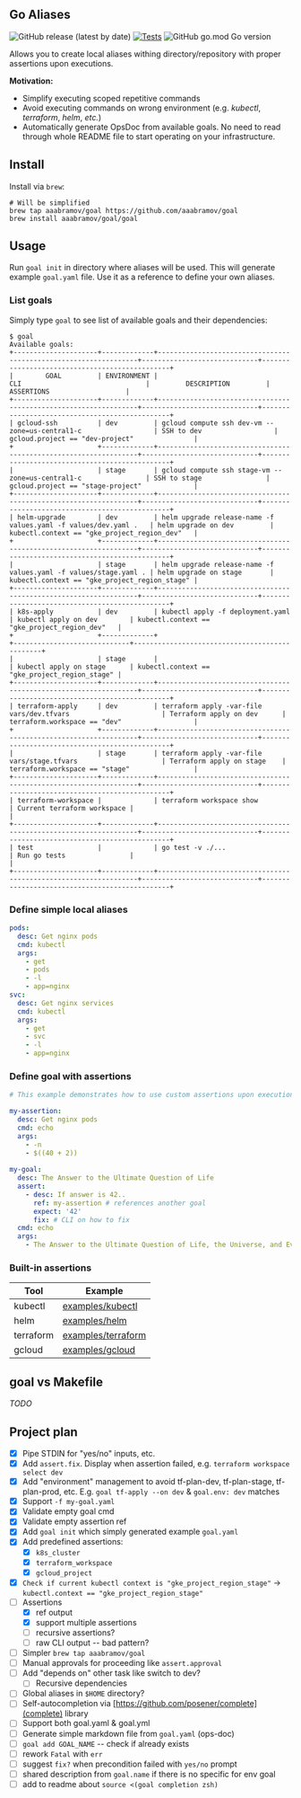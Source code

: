 ## Go Aliases

![GitHub release (latest by date)](https://img.shields.io/github/v/release/aaabramov/goal) [![Tests](https://github.com/aaabramov/goal/actions/workflows/test.yml/badge.svg?branch=master)](https://github.com/aaabramov/goal/actions/workflows/test.yml) ![GitHub go.mod Go version](https://img.shields.io/github/go-mod/go-version/aaabramov/goal)

Allows you to create local aliases withing directory/repository with proper assertions upon executions.

**Motivation:**

- Simplify executing scoped repetitive commands
- Avoid executing commands on wrong environment (e.g. _kubectl_, _terraform_, _helm_, _etc._)
- Automatically generate OpsDoc from available goals. No need to read through whole README file to start operating on your infrastructure.

## Install

Install via `brew`:

```shell
# Will be simplified
brew tap aaabramov/goal https://github.com/aaabramov/goal
brew install aaabramov/goal/goal
```

## Usage

Run `goal init` in directory where aliases will be used. This will generate example `goal.yaml` file. Use it as a reference to define your own aliases. 

### List goals

Simply type `goal` to see list of available goals and their dependencies:

```shell
$ goal
Available goals:
+---------------------+-------------+-----------------------------------------------------------------+-----------------------------+-----------------------------------------------+
|        GOAL         | ENVIRONMENT |                               CLI                               |         DESCRIPTION         |                  ASSERTIONS                   |
+---------------------+-------------+-----------------------------------------------------------------+-----------------------------+-----------------------------------------------+
| gcloud-ssh          | dev         | gcloud compute ssh dev-vm --zone=us-central1-c                  | SSH to dev                  | gcloud.project == "dev-project"               |
+                     +-------------+-----------------------------------------------------------------+-----------------------------+-----------------------------------------------+
|                     | stage       | gcloud compute ssh stage-vm --zone=us-central1-c                | SSH to stage                | gcloud.project == "stage-project"             |
+---------------------+-------------+-----------------------------------------------------------------+-----------------------------+-----------------------------------------------+
| helm-upgrade        | dev         | helm upgrade release-name -f values.yaml -f values/dev.yaml .   | helm upgrade on dev         | kubectl.context == "gke_project_region_dev"   |
+                     +-------------+-----------------------------------------------------------------+-----------------------------+-----------------------------------------------+
|                     | stage       | helm upgrade release-name -f values.yaml -f values/stage.yaml . | helm upgrade on stage       | kubectl.context == "gke_project_region_stage" |
+---------------------+-------------+-----------------------------------------------------------------+-----------------------------+-----------------------------------------------+
| k8s-apply           | dev         | kubectl apply -f deployment.yaml                                | kubectl apply on dev        | kubectl.context == "gke_project_region_dev"   |
+                     +-------------+                                                                 +-----------------------------+-----------------------------------------------+
|                     | stage       |                                                                 | kubectl apply on stage      | kubectl.context == "gke_project_region_stage" |
+---------------------+-------------+-----------------------------------------------------------------+-----------------------------+-----------------------------------------------+
| terraform-apply     | dev         | terraform apply -var-file vars/dev.tfvars                       | Terraform apply on dev      | terraform.workspace == "dev"                  |
+                     +-------------+-----------------------------------------------------------------+-----------------------------+-----------------------------------------------+
|                     | stage       | terraform apply -var-file vars/stage.tfvars                     | Terraform apply on stage    | terraform.workspace == "stage"                |
+---------------------+-------------+-----------------------------------------------------------------+-----------------------------+-----------------------------------------------+
| terraform-workspace |             | terraform workspace show                                        | Current terraform workspace |                                               |
+---------------------+-------------+-----------------------------------------------------------------+-----------------------------+-----------------------------------------------+
| test                |             | go test -v ./...                                                | Run go tests                |                                               |
+---------------------+-------------+-----------------------------------------------------------------+-----------------------------+-----------------------------------------------+
```

### Define simple local aliases

```yaml
pods:
  desc: Get nginx pods
  cmd: kubectl
  args:
    - get
    - pods
    - -l
    - app=nginx
svc:
  desc: Get nginx services
  cmd: kubectl
  args:
    - get
    - svc
    - -l
    - app=nginx
```

### Define goal with assertions

```yaml
# This example demonstrates how to use custom assertions upon executions.

my-assertion:
  desc: Get nginx pods
  cmd: echo
  args:
    - -n
    - $((40 + 2))
  
my-goal:
  desc: The Answer to the Ultimate Question of Life
  assert:
    - desc: If answer is 42..
      ref: my-assertion # references another goal
      expect: '42'
      fix: # CLI on how to fix
  cmd: echo
  args:
    - The Answer to the Ultimate Question of Life, the Universe, and Everything is 42
```

### Built-in assertions

| Tool      | Example                                  |
|-----------|------------------------------------------|
| kubectl   | [examples/kubectl](examples/kubectl)     |
| helm      | [examples/helm](examples/helm)           |
| terraform | [examples/terraform](examples/terraform) |
| gcloud    | [examples/gcloud](examples/gcloud)       |

## goal vs Makefile
_TODO_

## Project plan

- [X] Pipe STDIN for "yes/no" inputs, etc.
- [X] Add `assert.fix`. Display when assertion failed, e.g. `terraform workspace select dev`
- [X] Add "environment" management to avoid tf-plan-dev, tf-plan-stage, tf-plan-prod, etc. E.g. `goal tf-apply --on dev`
  & `goal.env: dev` matches
- [X] Support `-f my-goal.yaml`
- [X] Validate empty goal cmd
- [X] Validate empty assertion ref
- [X] Add `goal init` which simply generated example `goal.yaml`
- [X] Add predefined assertions:
    - [X] `k8s_cluster`
    - [X] `terraform_workspace`
    - [X] `gcloud_project`
- [X] `Check if current kubectl context is "gke_project_region_stage"` -> `kubectl.context == "gke_project_region_stage"`
- [ ] Assertions
  - [X] ref output
  - [X] support multiple assertions
  - [ ] recursive assertions?
  - [ ] raw CLI output -- bad pattern?
- [ ] Simpler `brew tap aaabramov/goal`
- [ ] Manual approvals for proceeding like `assert.approval`
- [ ] Add "depends on" other task like switch to dev?
    - [ ] Recursive dependencies
- [ ] Global aliases in `$HOME` directory?
- [ ] Self-autocompletion via [https://github.com/posener/complete](complete) library
- [ ] Support both goal.yaml & goal.yml
- [ ] Generate simple markdown file from `goal.yaml` (ops-doc)
- [ ] `goal add GOAL_NAME` -- check if already exists
- [ ] rework `Fatal` with `err`
- [ ] suggest `fix?` when precondition failed with `yes/no` prompt
- [ ] shared description from `goal.name` if there is no specific for env goal
- [ ] add to readme about `source <(goal completion zsh)`
